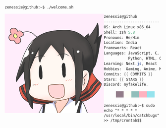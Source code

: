 ```console
zenessis@github:~$ ./welcome.sh
```
<img align="left" src="https://github.com/zenessis/zenessis/blob/main/cropped.jpg" alt="Unfortunately I didn't find the author of the pic, feel to open a pull request if found" width="320" /> 

```csharp
zenessis@github
-------------------------
OS: Arch Linux x86_64
Shell: zsh 5.8
Pronouns: He/Him
Location: India
Frameworks: React
Languages: JavaScript, C, CPP,
           Python, HTML, CSS
Learning: Next.js, React
Hobbies:  Gaming, Anime, Mangas
Commits: {{ COMMITS }}
Stars: {{ STARS }}
Discord: myfakelife.
```

<p align="left">
  &nbsp; &nbsp; &nbsp; &nbsp; &nbsp;
<img alt="#917b88" src="https://raw.githubusercontent.com/zenessis/zenessis/main/img/917b88.png" width="25" height="20" /><img alt="#fdfef6" src="https://raw.githubusercontent.com/zenessis/zenessis/main/img/fdfef6.png" width="25" height="20" /><img alt="#91bebb" src="https://raw.githubusercontent.com/zenessis/zenessis/main/img/91bebb.png" width="25" height="20" /><img alt="#feb2bf" src="https://raw.githubusercontent.com/zenessis/zenessis/main/img/feb2bf.png" width="25" height="20" /><img alt="#95e3ed" src="https://raw.githubusercontent.com/zenessis/zenessis/main/img/95e3ed.png" width="25" height="20" />
</p>

```console
zenessis@github:~$ sudo echo "* * * * * /usr/local/bin/catchbugs" >> /tmp/crontab$$
```
